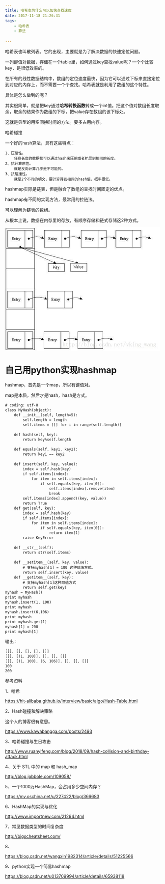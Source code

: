 ```yaml
---
title: 哈希表为什么可以加快查找速度
date: 2017-11-18 21:26:31
tags:
	- 哈希表
	- 算法

---
```




哈希表也叫散列表。它的出现，主要就是为了解决数据的快速定位问题。

一列键值对数据，存储在一个table里，如何通过key查找value呢？一个个比较key，是很低效率的。

在所有的线性数据结构中，数组的定位速度最快，因为它可以通过下标来直接定位到对应的内存上，而不需要一个个查找。哈希表就是利用了数组的这个特性。

具体是怎么做到的呢？

其实很简单，就是把key通过**哈希转换函数**转成一个int值。把这个值对数组长度取余，取余的结果作为数组的下标，把value存在数组的该下标处。

这就是典型的用空间换时间的方法。要多占用内存。



哈希碰撞



一个好的hash算法，具有这些特点：

```
1、压缩性。
	任意长度的数据都可以通过hash来压缩或者扩展到相同的长度。
2、抗计算原性。
	就是反向计算几乎是不可能的。
3、抗碰撞性。
	就是2个不同的明文，要计算得到相同的hash值，概率很低。
```



hashmap实际是链表，但是融合了数组的查找时间固定的优点。

hashmap有不同的实现方法，最常用的拉链法。

可以理解为链表的数组。

从根本上说，数据在内存里的存放，有顺序存储和链式存储这2种方式。

![](../images/哈希表结构.jpg)



# 自己用python实现hashmap

hashmap，首先是一个map，所以有键值对。

map是本质，然后才是hash，hash是方式。

```
# coding: utf-8
class MyHash(object):
    def __init__(self, length=5):
        self.length = length
        self.items = [[] for i in range(self.length)]

    def hash(self, key):
        return key%self.length

    def equals(self, key1, key2):
        return key1 == key2

    def insert(self, key, value):
        index = self.hash(key)
        if self.items[index]:
            for item in self.items[index]:
                if self.equals(key, item[0]):
                    self.items[index].remove(item)
                    break
        self.items[index].append((key, value))
        return True
    def get(self, key):
        index = self.hash(key)
        if self.items[index]:
            for item in self.items[index]:
                if self.equals(key, item[0]):
                    return item[1]
        raise KeyError

    def __str__(self):
        return str(self.items)

    def __setitem__(self, key, value):
        # 支持myhash[1] = 100 这种赋值方式。
        return self.insert(key, value)
    def __getitem__(self, key):
        # 支持myhash[1]这种取值方式
        return self.get(key)
myhash = MyHash()
print myhash
myhash.insert(1, 100)
print myhash
myhash.insert(6,106)
print myhash
print myhash.get(1)
myhash[1] = 200
print myhash[1]
```

输出：

```
[[], [], [], [], []]
[[], [(1, 100)], [], [], []]
[[], [(1, 100), (6, 106)], [], [], []]
100
200
```



参考资料

1、哈希

https://hit-alibaba.github.io/interview/basic/algo/Hash-Table.html

2、Hash碰撞和解决策略

这个人的博客很有意思。

https://www.kawabangga.com/posts/2493

3、哈希碰撞与生日攻击

http://www.ruanyifeng.com/blog/2018/09/hash-collision-and-birthday-attack.html

4、关于 STL 中的 map 和 hash_map

http://blog.jobbole.com/109058/

5、一个1000万HashMap，会占用多少空间内存？

https://my.oschina.net/u/227422/blog/366683

6、HashMap的实现与优化

http://www.importnew.com/21294.html

7、常见数据类型的时间复杂度

http://bigocheatsheet.com/

8、

https://blog.csdn.net/wangxin1982314/article/details/51225566

9、python实现一个简易hashmap

https://blog.csdn.net/u013709994/article/details/65938118
